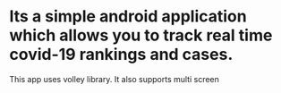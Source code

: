 # Its a simple android application which allows you to track real time covid-19 rankings and cases.
This app uses volley library.
It also supports multi screen
